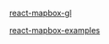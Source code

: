 [react-mapbox-gl](https://github.com/alex3165/react-mapbox-gl)

[react-mapbox-examples](https://github.com/mapbox/mapbox-react-examples)
